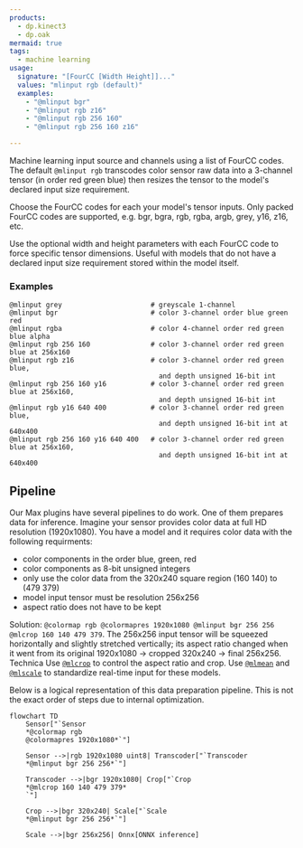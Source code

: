 ```yaml
---
products:
  - dp.kinect3
  - dp.oak
mermaid: true
tags:
  - machine learning
usage:
  signature: "[FourCC [Width Height]]..."
  values: "mlinput rgb (default)"
  examples:
    - "@mlinput bgr"
    - "@mlinput rgb z16"
    - "@mlinput rgb 256 160"
    - "@mlinput rgb 256 160 z16"

---
```


Machine learning input source and channels using a list of FourCC codes.
The default `@mlinput rgb` transcodes color sensor raw data into a 3-channel
tensor (in order red green blue) then resizes the tensor to the model's declared
input size requirement.

Choose the FourCC codes for each your model's tensor inputs.
Only packed FourCC codes are supported, e.g. bgr, bgra, rgb, rgba, argb, grey,
y16, z16, etc.

Use the optional width and height parameters with each FourCC code to force
specific tensor dimensions. Useful with models that do not have a declared
input size requirement stored within the model itself.

### Examples

```
@mlinput grey                      # greyscale 1-channel
@mlinput bgr                       # color 3-channel order blue green red
@mlinput rgba                      # color 4-channel order red green blue alpha
@mlinput rgb 256 160               # color 3-channel order red green blue at 256x160
@mlinput rgb z16                   # color 3-channel order red green blue,
                                     and depth unsigned 16-bit int
@mlinput rgb 256 160 y16           # color 3-channel order red green blue at 256x160,
                                     and depth unsigned 16-bit int
@mlinput rgb y16 640 400           # color 3-channel order red green blue,
                                     and depth unsigned 16-bit int at 640x400
@mlinput rgb 256 160 y16 640 400   # color 3-channel order red green blue at 256x160,
                                     and depth unsigned 16-bit int at 640x400
```

## Pipeline

Our Max plugins have several pipelines to do work. One of them prepares data for inference.
Imagine your sensor provides color data at full HD resolution (1920x1080).
You have a model and it requires color data with the following requirments:

* color components in the order blue, green, red
* color components as 8-bit unsigned integers
* only use the color data from the 320x240 square region (160 140) to (479 379)
* model input tensor must be resolution 256x256
* aspect ratio does not have to be kept

Solution: `@colormap rgb @colormapres 1920x1080 @mlinput bgr 256 256 @mlcrop 160 140 479 379`.
The 256x256 input tensor will be squeezed horizontally and slightly stretched vertically;
its aspect ratio changed when it went from its original 1920x1080 -> cropped 320x240 ->
final 256x256. Technica
Use [`@mlcrop`](mlcrop.md) to control the aspect ratio and crop.
Use [`@mlmean`](mlmean.md) and [`@mlscale`](mlscale.md) to standardize real-time input for these models.

Below is a logical representation of this data preparation pipeline.
This is not the exact order of steps due to internal optimization.

```mermaid
flowchart TD
    Sensor["`Sensor
    *@colormap rgb
    @colormapres 1920x1080*`"]
    
    Sensor -->|rgb 1920x1080 uint8| Transcoder["`Transcoder
    *@mlinput bgr 256 256*`"]
    
    Transcoder -->|bgr 1920x1080| Crop["`Crop
    *@mlcrop 160 140 479 379*
    `"]

    Crop -->|bgr 320x240| Scale["`Scale
    *@mlinput bgr 256 256*`"]

    Scale -->|bgr 256x256| Onnx[ONNX inference]
```
